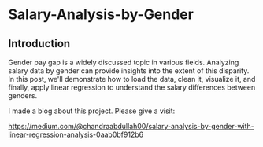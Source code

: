 # Salary-Analysis-by-Gender

## Introduction
Gender pay gap is a widely discussed topic in various fields. Analyzing salary data by gender can provide insights into the extent of this disparity. In this post, we'll demonstrate how to load the data, clean it, visualize it, and finally, apply linear regression to understand the salary differences between genders.

I made a blog about this project. Please give a visit:

https://medium.com/@chandraabdullah00/salary-analysis-by-gender-with-linear-regression-analysis-0aab0bf912b6
